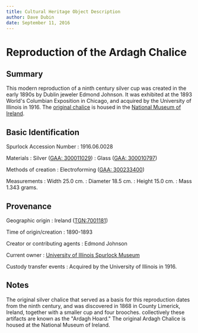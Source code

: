 ```yaml
---
title: Cultural Heritage Object Description
author: Dave Dubin
date: September 11, 2016
---
```


# Reproduction of the Ardagh Chalice

## Summary

This modern reproduction of a ninth century silver cup was created in
the early 1890s by Dublin jeweler Edmond Johnson. It was exhibited at
the 1893 World's Columbian Exposition in Chicago, and acquired by the
University of Illinois in 1916. The [original
chalice](https://en.wikipedia.org/wiki/Ardagh_Hoard#The_chalice) is
housed in the [National Museum of
Ireland](http://www.museum.ie/Archaeology/Visit-the-Museum/Things-to-See-Do/The-Ardagh-Chalice-(1)).

## Basic Identification

Spurlock Accession Number
:   1916.06.0028

Materials
: Silver ([GAA: 300011029](http://www.getty.edu/vow/AATFullDisplay?find=Silver&logic=AND&note=&page=1&subjectid=300011029))
: Glass  ([GAA: 300010797](http://www.getty.edu/vow/AATFullDisplay?find=Glass&logic=AND&note=&page=1&subjectid=300010797))

Methods of creation
: Electroforming ([GAA: 300233400](http://www.getty.edu/vow/AATFullDisplay?find=electroforming&logic=AND&note=&english=N&prev_page=1&subjectid=300233400))

Measurements
: Width 25.0 cm.
: Diameter 18.5 cm.
: Height 15.0 cm.
: Mass 1.343 grams.

## Provenance

Geographic origin
:   Ireland ([TGN:7001181](http://vocab.getty.edu/tgn/7001181))

Time of origin/creation
: 1890-1893

Creator or contributing agents
: Edmond Johnson

Current owner
: [University of Illinois Spurlock Museum](http://www.spurlock.illinois.edu/)

Custody transfer events
: Acquired by the University of Illinois in 1916.

## Notes

The original silver chalice that served as a basis for this
reproduction dates from the ninth century, and was discovered in 1868
in County Limerick, Ireland, together with a smaller cup and four
brooches. collectively these artifacts are known as the "Ardagh Hoard."
The original Ardagh Chalice is housed at the National Museum of Ireland.




